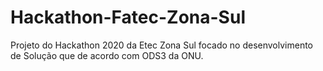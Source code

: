 # Hackathon-Fatec-Zona-Sul
Projeto do Hackathon 2020 da Etec Zona Sul focado no desenvolvimento de Solução que de acordo com ODS3 da ONU.
